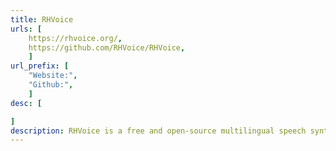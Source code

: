 ```yaml
---
title: RHVoice
urls: [
    https://rhvoice.org/,
    https://github.com/RHVoice/RHVoice,
    ]
url_prefix: [
    "Website:", 
    "Github:", 
    ]
desc: [

]
description: RHVoice is a free and open-source multilingual speech synthesizer.
---
```

